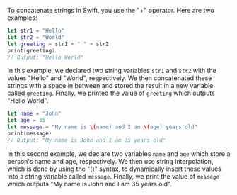 To concatenate strings in Swift, you use the "+" operator. Here are two examples:

```swift
let str1 = "Hello"
let str2 = "World"
let greeting = str1 + " " + str2
print(greeting)
// Output: "Hello World"
```

In this example, we declared two string variables `str1` and `str2` with the values "Hello" and "World", respectively. We then concatenated these strings with a space in between and stored the result in a new variable called `greeting`. Finally, we printed the value of `greeting` which outputs "Hello World".

```swift
let name = "John"
let age = 35
let message = "My name is \(name) and I am \(age) years old"
print(message)
// Output: "My name is John and I am 35 years old"
```

In this second example, we declare two variables `name` and `age` which store a person's name and age, respectively. We then use string interpolation, which is done by using the "\()" syntax, to dynamically insert these values into a string variable called `message`. Finally, we print the value of `message` which outputs "My name is John and I am 35 years old".
